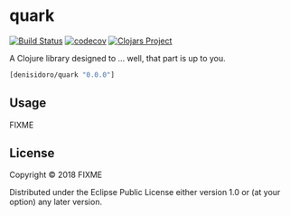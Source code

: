 # quark
[![Build Status](https://travis-ci.org/denisidoro/quark.svg?branch=master)](https://travis-ci.org/denisidoro/quark)
[![codecov](https://codecov.io/gh/denisidoro/quark/branch/master/graph/badge.svg)](https://codecov.io/gh/denisidoro/quark)
[![Clojars Project](https://img.shields.io/clojars/v/denisidoro/quark.svg)](https://clojars.org/denisidoro/quark)

A Clojure library designed to ... well, that part is up to you.

```clj
[denisidoro/quark "0.0.0"]
```

## Usage

FIXME

## License

Copyright © 2018 FIXME

Distributed under the Eclipse Public License either version 1.0 or (at
your option) any later version.
